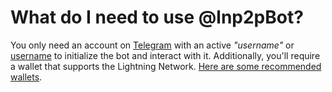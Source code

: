 # What do I need to use @lnp2pBot?

You only need an account on [Telegram](https://telegram.org/) with an active *"username"* or [username](https://telegram.org/faq?setln=en#usernames-and-t-me) to initialize the bot and interact with it. Additionally, you'll require a wallet that supports the Lightning Network. [Here are some recommended wallets](./recommended-wallets.md).
